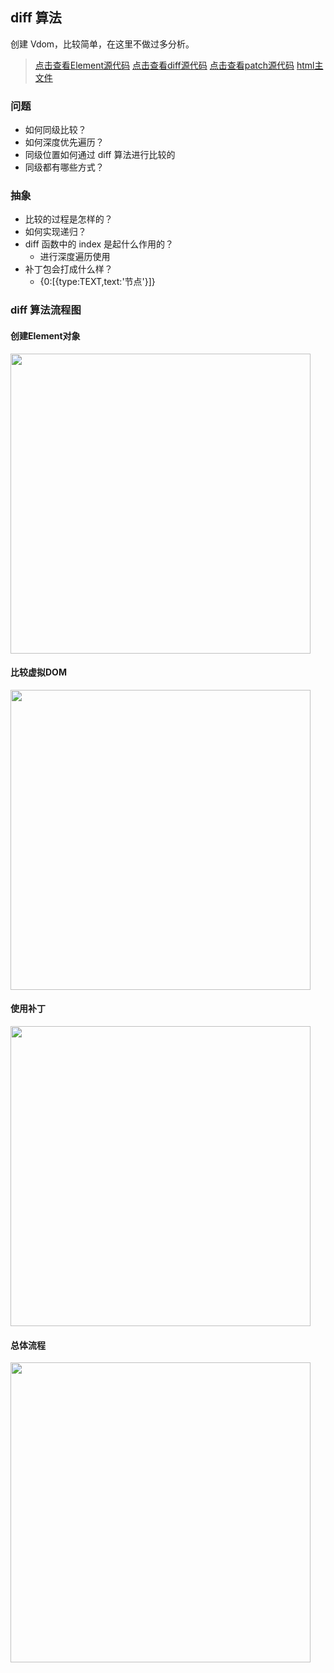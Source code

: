 ## diff 算法

创建 Vdom，比较简单，在这里不做过多分析。

> [点击查看Element源代码](./element.js)
> [点击查看diff源代码](./diff.js)
> [点击查看patch源代码](./patch.js)
> [html主文件](./index.html)

### 问题

- 如何同级比较？
- 如何深度优先遍历？
- 同级位置如何通过 diff 算法进行比较的
- 同级都有哪些方式？

### 抽象

- 比较的过程是怎样的？
- 如何实现递归？
- diff 函数中的 index 是起什么作用的？
  - 进行深度遍历使用
- 补丁包会打成什么样？
  - {0:[{type:TEXT,text:'节点'}]}

### diff 算法流程图
#### 创建Element对象
<img style="width:50vw;" src="http://24k.live/common/github/js/d-E.png"/>
<br/>

#### 比较虚拟DOM
<img style="width:50vw;" src="http://24k.live/common/github/js/d-D.png"/>
<br/>

#### 使用补丁
<img style="width:50vw;" src="http://24k.live/common/github/js/d-P.png"/>
<br/>

#### 总体流程
<img style="width:50vw;" src="http://24k.live/common/github/js/d-I.png"/>
